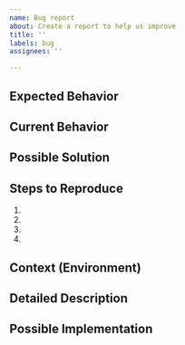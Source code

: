```yaml
---
name: Bug report
about: Create a report to help us improve
title: ''
labels: bug
assignees: ''

---
```


<!--- Provide a general summary of the issue in the Title above -->

## Expected Behavior
<!--- Tell us what should happen -->
<!--- REQUIRED!!!! -->

## Current Behavior
<!--- Tell us what happens instead of the expected behavior -->
<!--- REQUIRED!!!! -->

## Possible Solution
<!--- Not obligatory, but suggest a fix/reason for the bug, -->

## Steps to Reproduce
<!--- Provide a link to a live example, or an unambiguous set of steps to -->
<!--- reproduce this bug. Include code to reproduce, if relevant -->
<!--- REQUIRED!!!! -->
1.
2.
3.
4.

## Context (Environment)
<!--- How has this issue affected you? What are you trying to accomplish? -->
<!--- Providing context helps us come up with a solution that is most useful in the real world -->

<!--- Provide a general summary of the issue in the Title above -->

## Detailed Description
<!--- Provide a detailed description of the change or addition you are proposing -->

## Possible Implementation
<!--- Not obligatory, but suggest an idea for implementing addition or change -->
